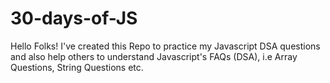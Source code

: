 # 30-days-of-JS

Hello Folks!
I've created this Repo to practice my Javascript DSA questions and also help others to understand Javascript's FAQs (DSA), i.e Array Questions, String Questions etc.
